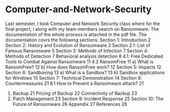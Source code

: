 # Computer-and-Network-Security
Last semester, I took Computer and Network Security class where for the final project, I along with my team members search on Ransomware. The documentation of the whole process is attached in the pdf file. The documentation covrs the following sections: 
  Section 1: Introduction	2
  Section 2: History and Evolution of Ransomware	2
  Section 2.1: List of Famous Ransomware	5
Section 3: Methods of Infection	7
Section 4: Methods of Detection	7
Behavioral analysis detection	8
4.1: Free Dedicated Tools to Combat Against Ransomware	11
4.2 RansomFree	11
a)	What is RansomFree?	12
b)	How does RansomFree work?	12
Section 5: Impacts	12
Section 6: Sandboxing	13
a)	What is a Sandbox?	13
b)	Sandbox applications for Windows	13
Section 7: Technical Demonstration	14
Section 8: Countermeasures	21
8.1 How to Prevent a Ransomware attack?	21
1. Backup	21
Pricing of Backup	22
Connectivity of Backup	23
2.	Patch Management	23
Section 9: Incident Response	25
Section 10: The Future of Ransomware	26
Appendix	27
References	28

